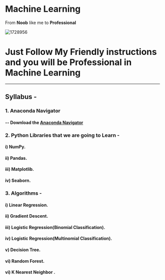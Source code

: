 # Machine Learning
From **Noob** like me to **Professional**

![1728956](https://user-images.githubusercontent.com/56548231/84780517-4b1fff00-b003-11ea-8c6a-07d7ccf0e057.jpg)

# Just Follow My Friendly instructions and you will be Professional in Machine Learning
----------------------------------------------------------------------

##  Syllabus -
### 1. Anaconda Navigator
#### -- Download the [Anaconda Navigator](https://www.anaconda.com/products/individual)
### 2. Python Libraries that we are going to Learn -
#### i) NumPy.
#### ii) Pandas.
#### iii) Matplotlib.
#### iv) Seaborn. <br>
### 3. Algorithms -
#### i) Linear Regression.
#### ii) Gradient Descent.
#### iii) Logistic Regression(Binomial Classification). 
#### iv) Logistic Regression(Multinomial Classification).
#### v) Decision Tree.
#### vi) Random Forest.
#### vi) K Nearest Neighbor .
